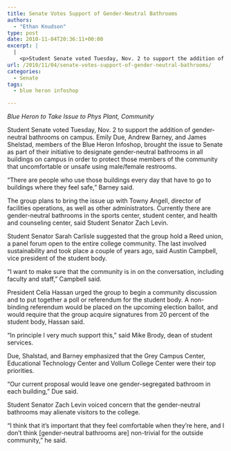```yaml
---
title: Senate Votes Support of Gender-Neutral Bathrooms
authors: 
  - "Ethan Knudson"
type: post
date: 2010-11-04T20:36:11+00:00
excerpt: |
  |
    <p>Student Senate voted Tuesday, Nov. 2 to support the addition of  gender-neutral bathrooms on campus. Emily Due, Andrew Barney, and James  Shelstad, members of the Blue Heron Infoshop, brought the issue to  Senate as part of their initiative</p>
url: /2010/11/04/senate-votes-support-of-gender-neutral-bathrooms/
categories:
  - Senate
tags:
  - blue heron infoshop

---
```

_Blue Heron to Take Issue to Phys Plant, Community_

Student Senate voted Tuesday, Nov. 2 to support the addition of gender-neutral bathrooms on campus. Emily Due, Andrew Barney, and James Shelstad, members of the Blue Heron Infoshop, brought the issue to Senate as part of their initiative to designate gender-neutral bathrooms in all buildings on campus in order to protect those members of the community that uncomfortable or unsafe using male/female restrooms.

“There are people who use those buildings every day that have to go to buildings where they feel safe,” Barney said.

The group plans to bring the issue up with Towny Angell, director of facilities operations, as well as other administrators. Currently there are gender-neutral bathrooms in the sports center, student center, and health and counseling center, said Student Senator Zach Levin.

Student Senator Sarah Carlisle suggested that the group hold a Reed union, a panel forum open to the entire college community. The last involved sustainability and took place a couple of years ago, said Austin Campbell, vice president of the student body.

“I want to make sure that the community is in on the conversation, including faculty and staff,” Campbell said.

President Celia Hassan urged the group to begin a community discussion and to put together a poll or referendum for the student body. A non-binding referendum would be placed on the upcoming election ballot, and would require that the group acquire signatures from 20 percent of the student body, Hassan said.

“In principle I very much support this,” said Mike Brody, dean of student services.

Due, Shalstad, and Barney emphasized that the Grey Campus Center, Educational Technology Center and Vollum College Center were their top priorities.

“Our current proposal would leave one gender-segregated bathroom in each building,” Due said.

Student Senator Zach Levin voiced concern that the gender-neutral bathrooms may alienate visitors to the college.

“I think that it’s important that they feel comfortable when they’re here, and I don’t think [gender-neutral bathrooms are] non-trivial for the outside community,” he said.